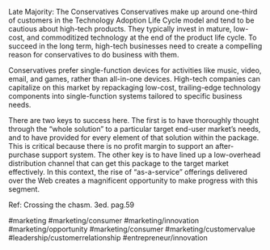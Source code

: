 Late Majority: The Conservatives
Conservatives make up around one-third of customers in the Technology Adoption Life Cycle model and tend to be cautious about high-tech products. They typically invest in mature, low-cost, and commoditized technology at the end of the product life cycle. To succeed in the long term, high-tech businesses need to create a compelling reason for conservatives to do business with them.

Conservatives prefer single-function devices for activities like music, video, email, and games, rather than all-in-one devices. High-tech companies can capitalize on this market by repackaging low-cost, trailing-edge technology components into single-function systems tailored to specific business needs.

There are two keys to success here. The first is to have thoroughly thought through the “whole solution” to a particular target end-user market’s needs, and to have provided for every element of that solution within the package. This is critical because there is no profit margin to support an after-purchase support system. The other key is to have lined up a low-overhead distribution channel that can get this package to the target market effectively. In this context, the rise of “as-a-service” offerings delivered over the Web creates a magnificent opportunity to make progress with this segment.

Ref: Crossing the chasm. 3ed. pag.59

#marketing #marketing/consumer #marketing/innovation #marketing/opportunity #marketing/consumer #marketing/customervalue #leadership/customerrelationship #entrepreneur/innovation 